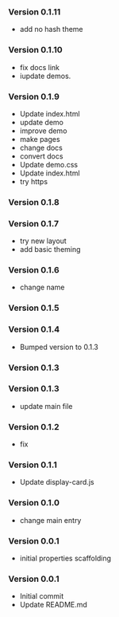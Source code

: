 ### Version 0.1.11
- add no hash theme

### Version 0.1.10
- fix docs link
- iupdate demos.

### Version 0.1.9
- Update index.html
- update demo
- improve demo
- make pages
- change docs
- convert docs
- Update demo.css
- Update index.html
- try https

### Version 0.1.8

### Version 0.1.7
- try new layout
- add basic theming

### Version 0.1.6
- change name

### Version 0.1.5

### Version 0.1.4
- Bumped version to 0.1.3

### Version 0.1.3

### Version 0.1.3
- update main file

### Version 0.1.2
- fix
### Version 0.1.1
- Update display-card.js

### Version 0.1.0
- change main entry

### Version 0.0.1
- initial properties scaffolding

### Version 0.0.1
- Initial commit
- Update README.md
